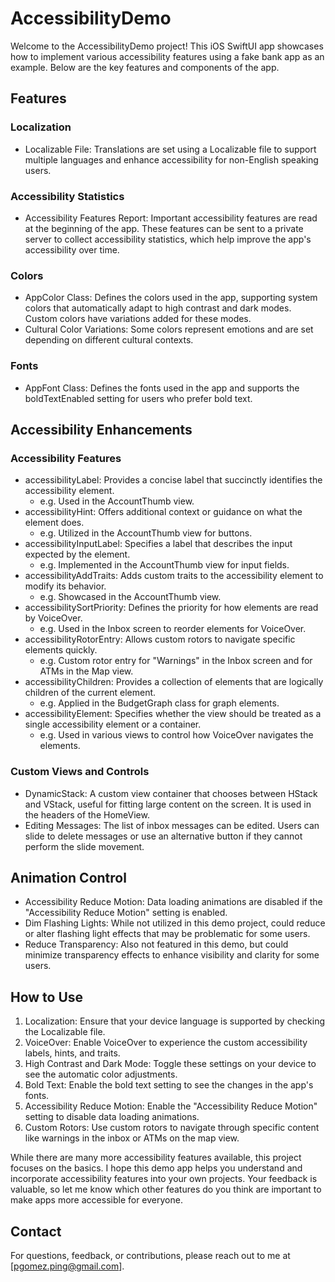 # AccessibilityDemo

Welcome to the AccessibilityDemo project! This iOS SwiftUI app showcases how to implement various accessibility features using a fake bank app as an example. Below are the key features and components of the app.

## Features

### Localization
* Localizable File: Translations are set using a Localizable file to support multiple languages and enhance accessibility for non-English speaking users.

### Accessibility Statistics
* Accessibility Features Report: Important accessibility features are read at the beginning of the app. These features can be sent to a private server to collect accessibility statistics, which help improve the app's accessibility over time.

### Colors
* AppColor Class: Defines the colors used in the app, supporting system colors that automatically adapt to high contrast and dark modes. Custom colors have variations added for these modes.
* Cultural Color Variations: Some colors represent emotions and are set depending on different cultural contexts.

### Fonts
* AppFont Class: Defines the fonts used in the app and supports the boldTextEnabled setting for users who prefer bold text.

## Accessibility Enhancements

### Accessibility Features
* accessibilityLabel: Provides a concise label that succinctly identifies the accessibility element.
    * e.g. Used in the AccountThumb view.
* accessibilityHint: Offers additional context or guidance on what the element does.
    * e.g. Utilized in the AccountThumb view for buttons.
* accessibilityInputLabel: Specifies a label that describes the input expected by the element.
    * e.g. Implemented in the AccountThumb view for input fields.
* accessibilityAddTraits: Adds custom traits to the accessibility element to modify its behavior.
    * e.g. Showcased in the AccountThumb view.
* accessibilitySortPriority: Defines the priority for how elements are read by VoiceOver.
    * e.g. Used in the Inbox screen to reorder elements for VoiceOver.
* accessibilityRotorEntry: Allows custom rotors to navigate specific elements quickly.
    * e.g. Custom rotor entry for "Warnings" in the Inbox screen and for ATMs in the Map view.
* accessibilityChildren: Provides a collection of elements that are logically children of the current element.
    * e.g. Applied in the BudgetGraph class for graph elements.
* accessibilityElement: Specifies whether the view should be treated as a single accessibility element or a container.
    * e.g. Used in various views to control how VoiceOver navigates the elements.

### Custom Views and Controls
* DynamicStack: A custom view container that chooses between HStack and VStack, useful for fitting large content on the screen. It is used in the headers of the HomeView.
* Editing Messages: The list of inbox messages can be edited. Users can slide to delete messages or use an alternative button if they cannot perform the slide movement.

## Animation Control
* Accessibility Reduce Motion: Data loading animations are disabled if the "Accessibility Reduce Motion" setting is enabled.
* Dim Flashing Lights: While not utilized in this demo project, could reduce or alter flashing light effects that may be problematic for some users.
* Reduce Transparency: Also not featured in this demo, but could minimize transparency effects to enhance visibility and clarity for some users.

## How to Use
1. Localization: Ensure that your device language is supported by checking the Localizable file.
2. VoiceOver: Enable VoiceOver to experience the custom accessibility labels, hints, and traits.
3. High Contrast and Dark Mode: Toggle these settings on your device to see the automatic color adjustments.
4. Bold Text: Enable the bold text setting to see the changes in the app's fonts.
5. Accessibility Reduce Motion: Enable the "Accessibility Reduce Motion" setting to disable data loading animations.
6. Custom Rotors: Use custom rotors to navigate through specific content like warnings in the inbox or ATMs on the map view.

While there are many more accessibility features available, this project focuses on the basics. I hope this demo app helps you understand and incorporate accessibility features into your own projects. Your feedback is valuable, so let me know which other features do you think are important to make apps more accessible for everyone.

## Contact

For questions, feedback, or contributions, please reach out to me at [pgomez.ping@gmail.com].
